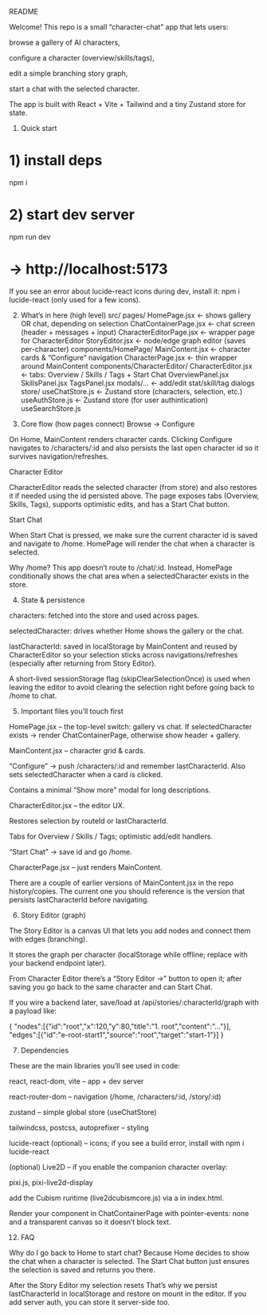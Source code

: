 README

Welcome! This repo is a small “character-chat” app that lets users:

browse a gallery of AI characters,

configure a character (overview/skills/tags),

edit a simple branching story graph,

start a chat with the selected character.

The app is built with React + Vite + Tailwind and a tiny Zustand store for state.

1) Quick start
# 1) install deps
npm i

# 2) start dev server
npm run dev
# → http://localhost:5173


If you see an error about lucide-react icons during dev, install it:
npm i lucide-react (only used for a few icons).

2) What’s in here (high level)
src/
  pages/
    HomePage.jsx            ← shows gallery OR chat, depending on selection
    ChatContainerPage.jsx   ← chat screen (header + messages + input)
    CharacterEditorPage.jsx ← wrapper page for CharacterEditor
    StoryEditor.jsx         ← node/edge graph editor (saves per-character)
  components/HomePage/
    MainContent.jsx         ← character cards & “Configure” navigation
    CharacterPage.jsx       ← thin wrapper around MainContent
  components/CharacterEditor/
    CharacterEditor.jsx     ← tabs: Overview / Skills / Tags + Start Chat
    OverviewPanel.jsx
    SkillsPanel.jsx
    TagsPanel.jsx
    modals/…                ← add/edit stat/skill/tag dialogs
  store/
     useChatStore.js     ← Zustand store (characters, selection, etc.)
    useAuthStore.js      ← Zustand store  (for user authintication)
    useSearchStore.js   


3) Core flow (how pages connect)
Browse → Configure

On Home, MainContent renders character cards.
Clicking Configure navigates to /characters/:id and also persists the last open character id so it survives navigation/refreshes.

Character Editor

CharacterEditor reads the selected character (from store) and also restores it if needed using the id persisted above. The page exposes tabs (Overview, Skills, Tags), supports optimistic edits, and has a Start Chat button.

Start Chat

When Start Chat is pressed, we make sure the current character id is saved and navigate to /home. HomePage will render the chat when a character is selected.

Why /home? This app doesn’t route to /chat/:id. Instead, HomePage conditionally shows the chat area when a selectedCharacter exists in the store.

4) State & persistence

characters: fetched into the store and used across pages.

selectedCharacter: drives whether Home shows the gallery or the chat.

lastCharacterId: saved in localStorage by MainContent and reused by CharacterEditor so your selection sticks across navigations/refreshes (especially after returning from Story Editor).

A short-lived sessionStorage flag (skipClearSelectionOnce) is used when leaving the editor to avoid clearing the selection right before going back to /home to chat.

5) Important files you’ll touch first

HomePage.jsx – the top-level switch: gallery vs chat.
If selectedCharacter exists → render ChatContainerPage, otherwise show header + gallery.

MainContent.jsx – character grid & cards.

“Configure” → push /characters/:id and remember lastCharacterId.
Also sets selectedCharacter when a card is clicked.

Contains a minimal “Show more” modal for long descriptions.

CharacterEditor.jsx – the editor UX.

Restores selection by routeId or lastCharacterId.

Tabs for Overview / Skills / Tags; optimistic add/edit handlers.

“Start Chat” → save id and go /home.

CharacterPage.jsx – just renders MainContent.

There are a couple of earlier versions of MainContent.jsx in the repo history/copies. The current one you should reference is the version that persists lastCharacterId before navigating.

6) Story Editor (graph)

The Story Editor is a canvas UI that lets you add nodes and connect them with edges (branching).

It stores the graph per character (localStorage while offline; replace with your backend endpoint later).

From Character Editor there’s a “Story Editor →” button to open it; after saving you go back to the same character and can Start Chat.

If you wire a backend later, save/load at /api/stories/:characterId/graph with a payload like:

{
  "nodes":[{"id":"root","x":120,"y":80,"title":"1. root","content":"..."}],
  "edges":[{"id":"e-root-start1","source":"root","target":"start-1"}]
}

7) Dependencies

These are the main libraries you’ll see used in code:

react, react-dom, vite – app + dev server

react-router-dom – navigation (/home, /characters/:id, /story/:id)

zustand – simple global store (useChatStore)

tailwindcss, postcss, autoprefixer – styling

lucide-react (optional) – icons; if you see a build error, install with npm i lucide-react

(optional) Live2D – if you enable the companion character overlay:

pixi.js, pixi-live2d-display

add the Cubism runtime (live2dcubismcore.js) via a <script> tag in index.html

The gallery/cards, editor pages, and conditional home routing are evident in the referenced files.

8) Environment variables

No required env vars for local dev.
When you add the backend, introduce:



Then replace the localStorage read/write in the Story Editor / Character Editor with fetch(${VITE_API_BASE_URL}/api/...).

9) Build
npm run build   # Vite production build
npm run preview # serve the build locally

10) Conventions & tips

Routing

Stay on /home for chat. Don’t create /chat/:id; HomePage chooses chat vs gallery by selectedCharacter.

For editor pages, keep /characters/:id so a refresh restores context.

Persistence

Always update both the store and localStorage.lastCharacterId when you switch characters or click Configure. That guarantees the selection survives coming back from the Story Editor or a refresh.

Optimistic updates

All edits in the editor are applied to the store immediately; when you add a backend, send the same payload and update the store only on success if you prefer strict consistency. (See the replaceCharacterInStore helper inside the editor.)

UI

Tailwind is used throughout. The gallery cards are intentionally fixed height (clamped text) and open a modal for full content so the grid doesn’t reflow.

11) Where to add things next

Backend wiring

Characters CRUD: hydrate the Zustand store from your API.

Story Graph: replace localStorage read/write with API at /api/stories/:characterId/graph.

Live2D overlay (optional)

Install pixi.js + pixi-live2d-display.

Put live2dcubismcore.js in public/ and load with <script src="/live2dcubismcore.js"></script> in index.html.

Render your <Live2DDisplay /> component in ChatContainerPage with pointer-events: none and a transparent canvas so it doesn’t block text.

12) FAQ

Why do I go back to Home to start chat?
Because Home decides to show the chat when a character is selected. The Start Chat button just ensures the selection is saved and returns you there.

After the Story Editor my selection resets
That’s why we persist lastCharacterId in localStorage and restore on mount in the editor. If you add server auth, you can store it server-side too.
